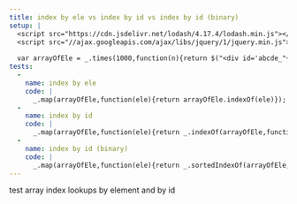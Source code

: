 ```yaml
---
title: index by ele vs index by id vs index by id (binary)
setup: |
  <script src="https://cdn.jsdelivr.net/lodash/4.17.4/lodash.min.js"></script>
  <script src="//ajax.googleapis.com/ajax/libs/jquery/1/jquery.min.js"></script>
  
  var arrayOfEle = _.times(1000,function(n){return $("<div id='abcde_"+n+"'></div>")[0]});
tests:
  -
    name: index by ele
    code: |
      _.map(arrayOfEle,function(ele){return arrayOfEle.indexOf(ele)});
  -
    name: index by id
    code: |
      _.map(arrayOfEle,function(ele){return _.indexOf(arrayOfEle,function(ele2){return ele2.id===ele.id})});
  -
    name: index by id (binary)
    code: |
      _.map(arrayOfEle,function(ele){return _.sortedIndexOf(arrayOfEle,function(ele2){return ele2.id===ele.id})});
---
```

test array index lookups by element and by id
